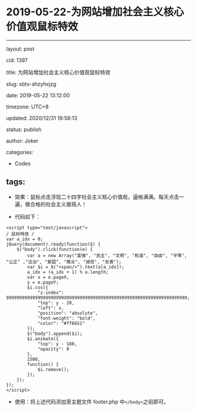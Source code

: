 # 2019-05-22-为网站增加社会主义核心价值观鼠标特效
---
layout: post

cid: 1397

title: 为网站增加社会主义核心价值观鼠标特效

slug: sbtx-shzyhxjzg

date: 2019-05-22 13:12:00

timezone: UTC+8

updated: 2020/12/31 19:58:13

status: publish

author: Joker

categories:
  - Codes

tags:
---

- 效果：鼠标点击浮现二十四字社会主义核心价值观，逼格满满。每天点击一遍，做合格的社会主义接班人！

- 代码如下：

```
<script type="text/javascript">
/ 鼠标特效 /
var a_idx = 0;
jQuery(document).ready(function($) {
    $("body").click(function(e) {
        var a = new Array("富强", "民主", "文明", "和谐", "自由", "平等", "公正" ,"法治", "爱国", "敬业", "诚信", "友善");
        var $i = $("<span/>").text(a[a_idx]);
        a_idx = (a_idx + 1) % a.length;
        var x = e.pageX,
        y = e.pageY;
        $i.css({
            "z-index": 999999999999999999999999999999999999999999999999999999999999999999999,
            "top": y - 20,
            "left": x,
            "position": "absolute",
            "font-weight": "bold",
            "color": "#ff6651"
        });
        $("body").append($i);
        $i.animate({
            "top": y - 180,
            "opacity": 0
        },
        1500,
        function() {
            $i.remove();
        });
    });
});
</script>
```

- 使用：将上述代码添加至主题文件 footer.php 中`</body>`之前即可。
